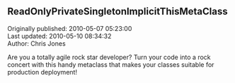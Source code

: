 ## ReadOnlyPrivateSingletonImplicitThisMetaClass  
Originally published: 2010-05-07 05:23:00  
Last updated: 2010-05-10 08:34:32  
Author: Chris Jones  
  
Are you a totally agile rock star developer? Turn your code into a rock concert with this handy metaclass that makes your classes suitable for production deployment!